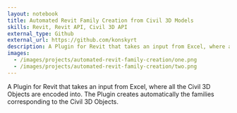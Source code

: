 ```yaml
---
layout: notebook
title: Automated Revit Family Creation from Civil 3D Models
skills: Revit, Revit API, Civil 3D API
external_type: Github
external_url: https://github.com/konskyrt
description: A Plugin for Revit that takes an input from Excel, where all the Civil 3D Objects are encoded into. The Plugin creates automatically the families corresponding to the Civil 3D Objects.
images:
  - /images/projects/automated-revit-family-creation/one.png
  - /images/projects/automated-revit-family-creation/two.png
---
```


A Plugin for Revit that takes an input from Excel, where all the Civil 3D Objects are encoded into. The Plugin creates automatically the families corresponding to the Civil 3D Objects.
